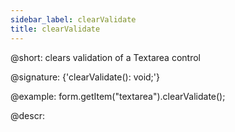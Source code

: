 ```yaml
---
sidebar_label: clearValidate
title: clearValidate
---          
```


@short: clears validation of a Textarea control

@signature: {'clearValidate(): void;'}

@example:
form.getItem("textarea").clearValidate();

@descr:

